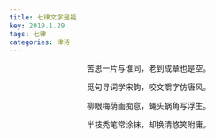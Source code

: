 ```yaml
---
title: 七律文字是福
key: 2019.1.29
tags: 七律
categories: 律诗
---
```


<p align="center">苦思一片与谁同，老到成章也是空。
</p>
<p align="center">觅句寻词学宋韵，咬文嚼字仿唐风。
</p>
<p align="center">柳眼梅荫画痴意，蝇头蜗角写浮生。
</p>
<p align="center">半枝秃笔常涂抹，却换清悠笑附庸。
</p>
